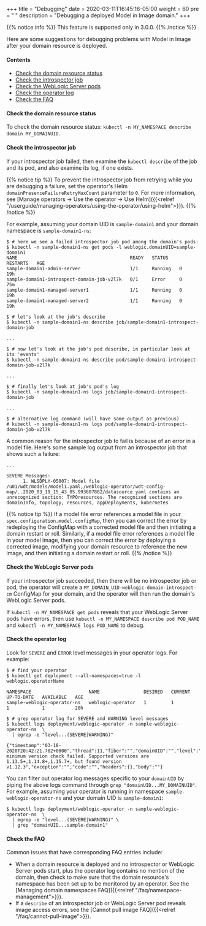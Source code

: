 +++
title = "Debugging"
date = 2020-03-11T16:45:16-05:00
weight = 60
pre = "<b> </b>"
description = "Debugging a deployed Model in Image domain."
+++

{{% notice info %}}
This feature is supported only in 3.0.0.
{{% /notice %}}

Here are some suggestions for debugging problems with Model in Image after your domain resource is deployed.

#### Contents

 - [Check the domain resource status](#check-the-domain-resource-status)
 - [Check the introspector job](#check-the-introspector-job)
 - [Check the WebLogic Server pods](#check-the-weblogic-server-pods)
 - [Check the operator log](#check-the-operator-log)
 - [Check the FAQ](#check-the-faq)


#### Check the domain resource status

To check the domain resource status: `kubectl -n MY_NAMESPACE describe domain MY_DOMAINUID`.

#### Check the introspector job

If your introspector job failed, then examine the `kubectl describe` of the job and its pod, and also examine its log, if one exists.

{{% notice tip %}}
To prevent the introspector job from retrying while you are debugging a failure, set the operator's Helm `domainPresenceFailureRetryMaxCount` parameter to `0`. For more information, see  [Manage operators -> Use the operator -> Use Helm]({{<relref "/userguide/managing-operators/using-the-operator/using-helm">}}).
{{% /notice %}}

For example, assuming your domain UID is `sample-domain1` and your domain namespace is `sample-domain1-ns`:

  ```
  $ # here we see a failed introspector job pod among the domain's pods:
  $ kubectl -n sample-domain1-ns get pods -l weblogic.domainUID=sample-domain1
  NAME                                         READY   STATUS    RESTARTS   AGE
  sample-domain1-admin-server                  1/1     Running   0          19h
  sample-domain1-introspect-domain-job-v2l7k   0/1     Error     0          75m
  sample-domain1-managed-server1               1/1     Running   0          19h
  sample-domain1-managed-server2               1/1     Running   0          19h

  $ # let's look at the job's describe
  $ kubectl -n sample-domain1-ns describe job/sample-domain1-introspect-domain-job

  ...

  $ # now let's look at the job's pod describe, in particular look at its 'events'
  $ kubectl -n sample-domain1-ns describe pod/sample-domain1-introspect-domain-job-v2l7k

  ...

  $ # finally let's look at job's pod's log
  $ kubectl -n sample-domain1-ns logs job/sample-domain1-introspect-domain-job

  ...

  $ # alternative log command (will have same output as previous)
  # kubectl -n sample-domain1-ns logs pod/sample-domain1-introspect-domain-job-v2l7k
  ```

  A common reason for the introspector job to fail is because of an error in a model file. Here's some sample log output from an introspector job that shows such a failure:

  ```
  ...

  SEVERE Messages:
        1. WLSDPLY-05007: Model file /u01/wdt/models/model1.yaml,/weblogic-operator/wdt-config-map/..2020_03_19_15_43_05.993607882/datasource.yaml contains an unrecognized section: TYPOresources. The recognized sections are domainInfo, topology, resources, appDeployments, kubernetes
  ```

{{% notice tip %}}
If a model file error references a model file in your `spec.configuration.model.configMap`, then you can correct the error by redeploying the ConfigMap with a corrected model file and then initiating a domain restart or roll. Similarly, if a model file error references a model file in your model image, then you can correct the error by deploying a corrected image, modifying your domain resource to reference the new image, and then initiating a domain restart or roll.
{{% /notice %}}

#### Check the WebLogic Server pods

If your introspector job succeeded, then there will be no introspector job or pod, the operator will create a `MY_DOMAIN_UID-weblogic-domain-introspect-cm` ConfigMap for your domain, and the operator will then run the domain's WebLogic Server pods.

If `kubectl -n MY_NAMESPACE get pods` reveals that your WebLogic Server pods have errors, then use `kubectl -n MY_NAMESPACE describe pod POD_NAME` and `kubectl -n MY_NAMESPACE logs POD_NAME` to debug.

#### Check the operator log

Look for `SEVERE` and `ERROR` level messages in your operator logs. For example:

  ```
  $ # find your operator
  $ kubectl get deployment --all-namespaces=true -l weblogic.operatorName

  NAMESPACE                     NAME                DESIRED   CURRENT   UP-TO-DATE   AVAILABLE   AGE
  sample-weblogic-operator-ns   weblogic-operator   1         1         1            1           20h

  $ # grep operator log for SEVERE and WARNING level messages
  $ kubectl logs deployment/weblogic-operator -n sample-weblogic-operator-ns  \
    | egrep -e "level...(SEVERE|WARNING)"

  {"timestamp":"03-18-2020T20:42:21.702+0000","thread":11,"fiber":"","domainUID":"","level":"WARNING","class":"oracle.kubernetes.operator.helpers.HealthCheckHelper","method":"createAndValidateKubernetesVersion","timeInMillis":1584564141702,"message":"Kubernetes minimum version check failed. Supported versions are 1.13.5+,1.14.8+,1.15.7+, but found version v1.12.3","exception":"","code":"","headers":{},"body":""}
  ```

  You can filter out operator log messages specific to your `domainUID` by piping the above logs command through `grep "domainUID...MY_DOMAINUID"`. For example, assuming your operator is running in namespace `sample-weblogic-operator-ns` and your domain UID is `sample-domain1`:

  ```
  $ kubectl logs deployment/weblogic-operator -n sample-weblogic-operator-ns  \
    | egrep -e "level...(SEVERE|WARNING)" \
    | grep "domainUID...sample-domain1"
  ```

#### Check the FAQ

Common issues that have corresponding FAQ entries include:
- When a domain resource is deployed and no introspector or WebLogic Server pods start, plus the operator log contains no mention of the domain, then check to make sure that the domain resource's namespace has been set up to be monitored by an operator. See the [Managing domain namespaces FAQ]({{<relref "/faq/namespace-management">}}).
- If a `describe` of an introspector job or WebLogic Server pod reveals image access errors, see the [Cannot pull image FAQ]({{<relref "/faq/cannot-pull-image">}}).
